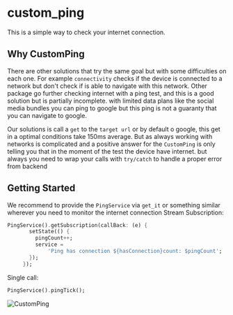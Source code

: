 # custom_ping

This is a simple way to check your internet connection.

## Why  CustomPing
There are other solutions that try the same goal but with some difficulties on each one. For example `connectivity` checks if the device is connected to a network but don't check if is able to navigate with this network.
Other  package go further checking internet with a ping test, and this is a good solution but is partially incomplete. with limited data plans like the social media bundles you can ping to google but this ping is not a guaranty that you can navigate to google.

Our solutions is call a `get` to the `target url` or by default o google, this get in a optimal conditions take 150ms average.
But as always working with networks is complicated and a positive answer for the `CustomPing` is only telling you that in the moment of the test the device have internet. but always you need to wrap your calls with `try/catch` to handle a proper error from backend

## Getting Started

We recommend to provide the `PingService` via `get_it` or something similar wherever you need to monitor the internet connection
Stream Subscription:

```Dart
PingService().getSubscription(callBack: (e) {
       setState(() {
         pingCount++;
         service =
             'Ping has connection ${hasConnection}count: $pingCount';
       });
     });
```

Single call:

```Dart
PingService().pingTick();
```

![CustomPing](src/custom_ping.gif)



